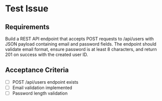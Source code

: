 # Test Issue
## Requirements
Build a REST API endpoint that accepts POST requests to /api/users with JSON payload containing email and password fields. The endpoint should validate email format, ensure password is at least 8 characters, and return 201 on success with the created user ID.

## Acceptance Criteria
- [ ] POST /api/users endpoint exists
- [ ] Email validation implemented
- [ ] Password length validation
